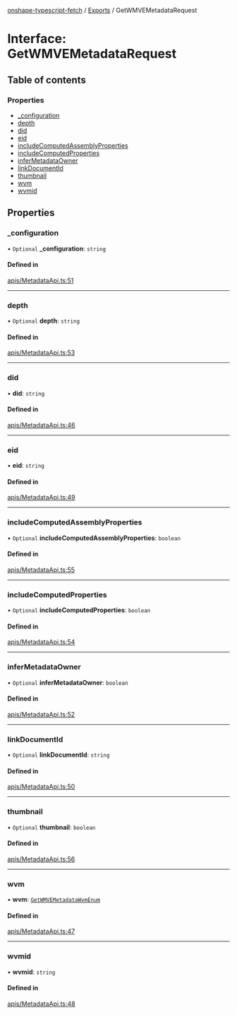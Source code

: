[onshape-typescript-fetch](../README.md) / [Exports](../modules.md) / GetWMVEMetadataRequest

# Interface: GetWMVEMetadataRequest

## Table of contents

### Properties

- [\_configuration](GetWMVEMetadataRequest.md#_configuration)
- [depth](GetWMVEMetadataRequest.md#depth)
- [did](GetWMVEMetadataRequest.md#did)
- [eid](GetWMVEMetadataRequest.md#eid)
- [includeComputedAssemblyProperties](GetWMVEMetadataRequest.md#includecomputedassemblyproperties)
- [includeComputedProperties](GetWMVEMetadataRequest.md#includecomputedproperties)
- [inferMetadataOwner](GetWMVEMetadataRequest.md#infermetadataowner)
- [linkDocumentId](GetWMVEMetadataRequest.md#linkdocumentid)
- [thumbnail](GetWMVEMetadataRequest.md#thumbnail)
- [wvm](GetWMVEMetadataRequest.md#wvm)
- [wvmid](GetWMVEMetadataRequest.md#wvmid)

## Properties

### \_configuration

• `Optional` **\_configuration**: `string`

#### Defined in

[apis/MetadataApi.ts:51](https://github.com/toebes/onshape-typescript-fetch/blob/3e11ae1/apis/MetadataApi.ts#L51)

___

### depth

• `Optional` **depth**: `string`

#### Defined in

[apis/MetadataApi.ts:53](https://github.com/toebes/onshape-typescript-fetch/blob/3e11ae1/apis/MetadataApi.ts#L53)

___

### did

• **did**: `string`

#### Defined in

[apis/MetadataApi.ts:46](https://github.com/toebes/onshape-typescript-fetch/blob/3e11ae1/apis/MetadataApi.ts#L46)

___

### eid

• **eid**: `string`

#### Defined in

[apis/MetadataApi.ts:49](https://github.com/toebes/onshape-typescript-fetch/blob/3e11ae1/apis/MetadataApi.ts#L49)

___

### includeComputedAssemblyProperties

• `Optional` **includeComputedAssemblyProperties**: `boolean`

#### Defined in

[apis/MetadataApi.ts:55](https://github.com/toebes/onshape-typescript-fetch/blob/3e11ae1/apis/MetadataApi.ts#L55)

___

### includeComputedProperties

• `Optional` **includeComputedProperties**: `boolean`

#### Defined in

[apis/MetadataApi.ts:54](https://github.com/toebes/onshape-typescript-fetch/blob/3e11ae1/apis/MetadataApi.ts#L54)

___

### inferMetadataOwner

• `Optional` **inferMetadataOwner**: `boolean`

#### Defined in

[apis/MetadataApi.ts:52](https://github.com/toebes/onshape-typescript-fetch/blob/3e11ae1/apis/MetadataApi.ts#L52)

___

### linkDocumentId

• `Optional` **linkDocumentId**: `string`

#### Defined in

[apis/MetadataApi.ts:50](https://github.com/toebes/onshape-typescript-fetch/blob/3e11ae1/apis/MetadataApi.ts#L50)

___

### thumbnail

• `Optional` **thumbnail**: `boolean`

#### Defined in

[apis/MetadataApi.ts:56](https://github.com/toebes/onshape-typescript-fetch/blob/3e11ae1/apis/MetadataApi.ts#L56)

___

### wvm

• **wvm**: [`GetWMVEMetadataWvmEnum`](../modules.md#getwmvemetadatawvmenum-1)

#### Defined in

[apis/MetadataApi.ts:47](https://github.com/toebes/onshape-typescript-fetch/blob/3e11ae1/apis/MetadataApi.ts#L47)

___

### wvmid

• **wvmid**: `string`

#### Defined in

[apis/MetadataApi.ts:48](https://github.com/toebes/onshape-typescript-fetch/blob/3e11ae1/apis/MetadataApi.ts#L48)
